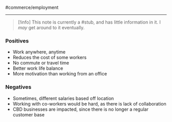 #commerce/employment 

---
> [!info] This note is currently a #stub, and has little information in it. I *may* get around to it eventually.
### Positives
- Work anywhere, anytime
- Reduces the cost of some workers
- No commute or travel time
- Better work life balance
- More motivation than working from an office

### Negatives
- Sometimes, different salaries based off location
- Working with co-workers would be hard, as there is lack of collaboration
- CBD businesses are impacted, since there is no longer a regular customer base